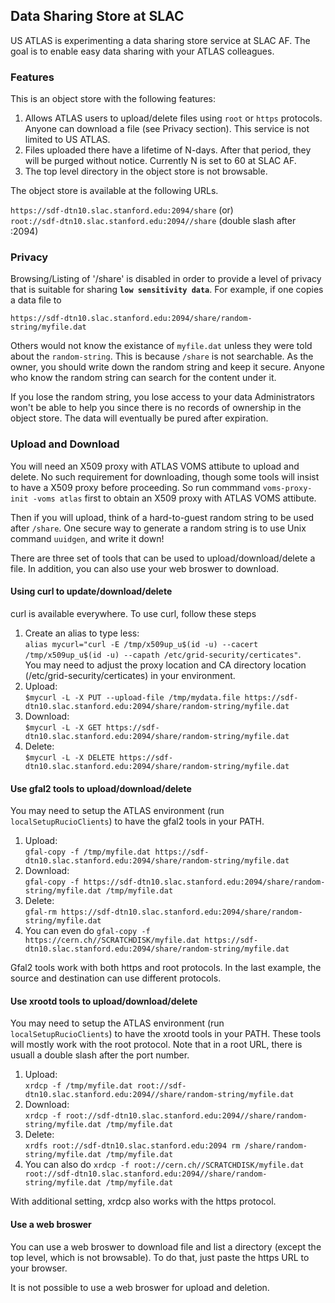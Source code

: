 ## Data Sharing Store at SLAC

US ATLAS is experimenting a data sharing store service at SLAC AF. The goal is
to enable easy data sharing with your ATLAS colleagues.

### Features

This is an object store with the following features:

1. Allows ATLAS users to upload/delete files using `root` or `https` 
protocols. Anyone can download a file (see Privacy section).
This service is not limited to US ATLAS. 
2. Files uploaded there have a lifetime of N-days. After that period, they 
will be purged without notice. Currently N is set to 60 at SLAC AF. 
3. The top level directory in the object store is not browsable.

The object store is available at the following URLs.

`https://sdf-dtn10.slac.stanford.edu:2094/share` (or) <br>
`root://sdf-dtn10.slac.stanford.edu:2094//share` (double slash after :2094)

### Privacy

Browsing/Listing of '/share' is disabled in order to provide a level of privacy
that is suitable for sharing <b>`low sensitivity data`</b>. For example, if 
one copies a data file to

`https://sdf-dtn10.slac.stanford.edu:2094/share/random-string/myfile.dat`

Others would not know the existance of `myfile.dat` unless they were told about
the `random-string`. This is because `/share` is not searchable. As the owner, 
you should write down the random string and keep it secure. Anyone who know the 
random string can search for the content under it.

If you lose the random string, you lose access to your data 
Administrators won't be able to help you since there is no records 
of ownership in the object store.
The data will eventually be pured after expiration. 

### Upload and Download

You will need an X509 proxy with ATLAS VOMS attibute to upload and delete. No 
such requirement for downloading, though some tools will insist to have a X509 
proxy before proceeding. So run commmand `voms-proxy-init -voms atlas` first
to obtain an X509 proxy with ATLAS VOMS attibute.

Then if you will upload, think of a hard-to-guest random string to be used 
after `/share`. One secure way to generate a random string is to use Unix 
command `uuidgen`, and write it down!

There are three set of tools that can be used to upload/download/delete a file. 
In addition, you can also use your web broswer to download.

#### Using curl to update/download/delete

curl is available everywhere. To use curl, follow these steps

1. Create an alias to type less: <br>`alias mycurl="curl -E /tmp/x509up_u$(id -u) --cacert /tmp/x509up_u$(id -u) --capath /etc/grid-security/certicates"`. <br>You may need to adjust the proxy 
location and CA directory location (/etc/grid-security/certicates) in your environment.
2. Upload: <br>`$mycurl -L -X PUT --upload-file /tmp/mydata.file https://sdf-dtn10.slac.stanford.edu:2094/share/random-string/myfile.dat`
3. Download: <br>`$mycurl -L -X GET https://sdf-dtn10.slac.stanford.edu:2094/share/random-string/myfile.dat`
4. Delete: <br>`$mycurl -L -X DELETE https://sdf-dtn10.slac.stanford.edu:2094/share/random-string/myfile.dat`

#### Use gfal2 tools to upload/download/delete

You may need to setup the ATLAS environment (run `localSetupRucioClients`) to have 
the gfal2 tools in your PATH. 

1. Upload: <br>`gfal-copy -f /tmp/myfile.dat https://sdf-dtn10.slac.stanford.edu:2094/share/random-string/myfile.dat`
2. Download: <br>`gfal-copy -f https://sdf-dtn10.slac.stanford.edu:2094/share/random-string/myfile.dat /tmp/myfile.dat`
3. Delete: <br>`gfal-rm https://sdf-dtn10.slac.stanford.edu:2094/share/random-string/myfile.dat`
4. You can even do `gfal-copy -f https://cern.ch//SCRATCHDISK/myfile.dat https://sdf-dtn10.slac.stanford.edu:2094/share/random-string/myfile.dat`

Gfal2 tools work with both https and root protocols. In the last example, 
the source and destination can use different protocols.

#### Use xrootd tools to upload/download/delete

You may need to setup the ATLAS environment (run `localSetupRucioClients`) to have 
the xrootd tools in your PATH. These tools will mostly work with the root 
protocol. Note that in a root URL, there is usuall a double slash after the 
port number.

1. Upload: <br>`xrdcp -f /tmp/myfile.dat root://sdf-dtn10.slac.stanford.edu:2094//share/random-string/myfile.dat`
2. Download: <br>`xrdcp -f root://sdf-dtn10.slac.stanford.edu:2094//share/random-string/myfile.dat /tmp/myfile.dat`
3. Delete: <br>`xrdfs root://sdf-dtn10.slac.stanford.edu:2094 rm /share/random-string/myfile.dat /tmp/myfile.dat`
4. You can also do `xrdcp -f root://cern.ch//SCRATCHDISK/myfile.dat root://sdf-dtn10.slac.stanford.edu:2094//share/random-string/myfile.dat /tmp/myfile.dat`

With additional setting, xrdcp also works with the https protocol.

#### Use a web broswer

You can use a web broswer to download file and list a directory (except the top 
level, which is not browsable). To do that, just paste the https URL to your 
browser.

It is not possible to use a web broswer for upload and deletion.
